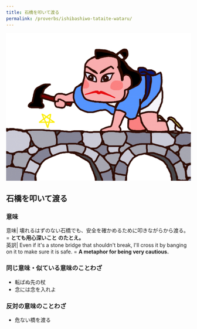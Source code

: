 ```yaml
---
title: 石橋を叩いて渡る
permalink: /proverbs/ishibashiwo-tataite-wataru/
---
```


![](/assets/images/proverbs/ichibashiwo-tatite-wataru-1024x819.png)

## 石橋を叩いて渡る

### 意味

意味| 壊れるはずのない石橋でも、安全を確かめるために叩きながらから渡る。= **とても用心深いこと** **のたとえ。**  
英訳| Even if it's a stone bridge that shouldn't break, I'll cross it by banging on it to make sure it is safe.  = **A metaphor for being very cautious.**  
  
###  同じ意味・似ている意味のことわざ

* 転ばぬ先の杖
* 念には念を入れよ

### 反対の意味のことわざ

* 危ない橋を渡る
